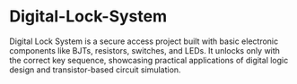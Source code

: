 # Digital-Lock-System
Digital Lock System is a secure access project built with basic electronic components like BJTs, resistors, switches, and LEDs. It unlocks only with the correct key sequence, showcasing practical applications of digital logic design and transistor-based circuit simulation.
